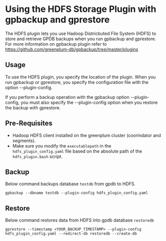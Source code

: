 # Using the HDFS Storage Plugin with gpbackup and gprestore
The HDFS plugin lets you use Hadoop Districbuted File System (HDFS) to store and retrieve GPDB backups when you run gpbackup and gprestore.
For more information on gpbackup plugin refer to https://github.com/greenplum-db/gpbackup/tree/master/plugins

## Usage
To use the HDFS plugin, you specify the location of the plugin. When you run gpbackup or gprestore, you specify the configuration file with the option --plugin-config.

If you perform a backup operation with the gpbackup option --plugin-config, you must also specify the --plugin-config option when you restore the backup with gprestore.


## Pre-Requisites
- Hadoop HDFS client installed on the greenplum cluster (coorindator and segments).
- Make sure you modify the `executablepath` in the `hdfs_plugin_config.yaml` file based on the absolute path of the `hdfs_plugin.bash` script.


## Backup
Below command backups database `testdb` from gpdb to HDFS.
```
gpbackup --dbname testdb --plugin-config hdfs_plugin_config.yaml
```

## Restore
Below command restores data from HDFS into gpdb database `restoredb`
```
gprestore --timestamp <YOUR_BACKUP_TIMESTAMP> --plugin-config hdfs_plugin_config.yaml --redirect-db restoredb --create-db
```
